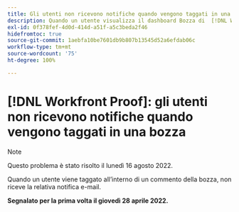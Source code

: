 ```yaml
---
title: Gli utenti non ricevono notifiche quando vengono taggati in una bozza
description: Quando un utente visualizza il dashboard Bozza di  [!DNL Workfront] , i rapporti [!UICONTROL Proofs to manage] (Bozze da gestire) e [!UICONTROL Proofs awaiting decision reports] (Bozze in attesa di decisione) mostrano 0 rapporti nelle varie categorie (totale, puntuale, ecc.).
exl-id: 0f378fef-4d0d-414d-a51f-a5c3beda2f46
hidefromtoc: true
source-git-commit: 1aebfa10be7601db9b807b13545d52a6efdab06c
workflow-type: tm+mt
source-wordcount: '75'
ht-degree: 100%

---
```


# [!DNL Workfront Proof]: gli utenti non ricevono notifiche quando vengono taggati in una bozza

>[!NOTE]
>
>Questo problema è stato risolto il lunedì 16 agosto 2022.

Quando un utente viene taggato all’interno di un commento della bozza, non riceve la relativa notifica e-mail.

**Segnalato per la prima volta il giovedì 28 aprile 2022.**
